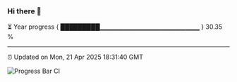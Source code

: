 ### Hi there 👋

⏳ Year progress { █████████▁▁▁▁▁▁▁▁▁▁▁▁▁▁▁▁▁▁▁▁▁ } 30.35 %

---

⏰ Updated on Mon, 21 Apr 2025 18:31:40 GMT

![Progress Bar CI](https://github.com/ZhaoGui/ZhaoGui/workflows/Progress%20Bar%20CI/badge.svg)
